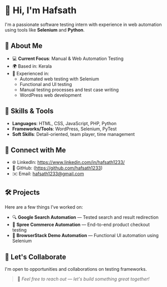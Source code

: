 # 👋 Hi, I'm Hafsath

I'm a passionate software testing intern with experience in web automation using tools like **Selenium** and **Python**.

## 💼 About Me

- 💻 **Current Focus**: Manual & Web Automation Testing
- 🌍 Based in: Kerala
- 🎯 Experienced in:
  - Automated web testing with Selenium
  - Functional and UI testing
  - Manual testing processes and test case writing
  - WordPress web development

## 🧠 Skills & Tools

- **Languages**: HTML, CSS, JavaScript, PHP, Python
- **Frameworks/Tools**: WordPress, Selenium, PyTest
- **Soft Skills**: Detail-oriented, team player, time management

## 🔗 Connect with Me

- 🌐 LinkedIn: https://www.linkedin.com/in/hafsath1233/
- 💼 GitHub: (https://github.com/hafsath1233)
- ✉️ Email: hafsath1233@gmail.com

## 🛠️ Projects

Here are a few things I’ve worked on:

- 🔍 **Google Search Automation** — Tested search and result redirection
- 🛒 **Spree Commerce Automation** — End-to-end product checkout testing
- 🧪 **BrowserStack Demo Automation** — Functional UI automation using Selenium

## 🤝 Let's Collaborate

I'm open to opportunities and collaborations on testing frameworks.

> 📌 *Feel free to reach out — let's build something great together!*
